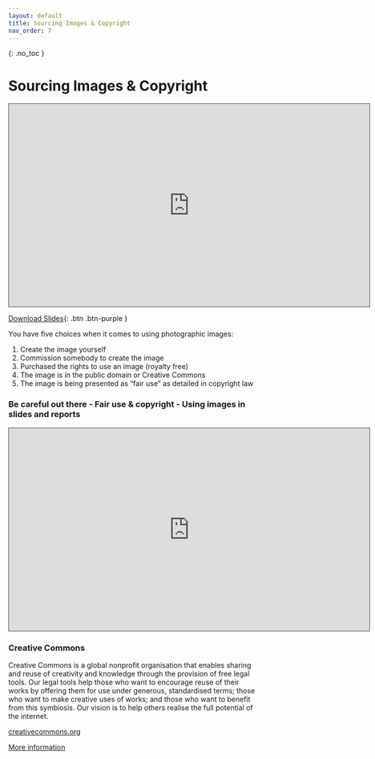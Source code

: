 ```yaml
---
layout: default
title: Sourcing Images & Copyright
nav_order: 7
---
```

{: .no_toc }

# Sourcing Images & Copyright

<iframe src="https://solent.cloud.panopto.eu/Panopto/Pages/Embed.aspx?id=e4a27181-5175-4aba-b730-ac5901790ed3&autoplay=false&offerviewer=true&showtitle=true&showbrand=true&captions=true&interactivity=all" height="405" width="720" style="border: 1px solid #464646;" allowfullscreen allow="autoplay"></iframe>

[Download Slides](slides/copyright_2020.pptx){: .btn .btn-purple }

You have five choices when it comes to using photographic images: 

1. Create the image yourself
1. Commission somebody to create the image
1. Purchased the rights to use an image (royalty free)
1. The image is in the public domain or Creative Commons 
1. The image is being presented as “fair use” as detailed in copyright law

### Be careful out there - Fair use & copyright  - Using images in slides and reports

<iframe src="https://solent.cloud.panopto.eu/Panopto/Pages/Embed.aspx?id=0fadc575-ebf1-4882-b401-a9f000df1fc4&autoplay=false&offerviewer=true&showtitle=true&showbrand=true&captions=true&interactivity=all" height="405" width="720" style="border: 1px solid #464646;" allowfullscreen allow="autoplay"></iframe>

### Creative Commons

Creative Commons is a global nonprofit organisation that enables sharing and reuse of creativity and knowledge through the provision of free legal tools. Our legal tools help those who want to encourage reuse of their works by offering them for use under generous, standardised terms; those who want to make creative uses of works; and those who want to benefit from this symbiosis. Our vision is to help others realise the full potential of the internet.

[creativecommons.org](https://creativecommons.org/)

[More information](https://martinsolent.github.io/copyright/copyright2016_v2/)
